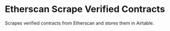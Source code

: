 # Etherscan Scrape Verified Contracts

Scrapes verified contracts from Etherscan and stores them in Airtable.
